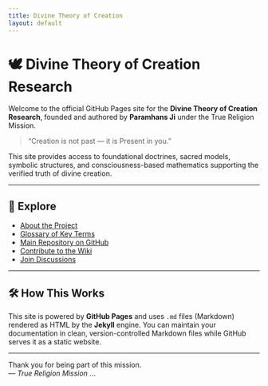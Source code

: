 ```yaml
---
title: Divine Theory of Creation
layout: default
---
```


# 🕊️ Divine Theory of Creation Research

Welcome to the official GitHub Pages site for the **Divine Theory of Creation Research**, founded and authored by **Paramhans Ji** under the True Religion Mission.

> “Creation is not past — it is Present in you.”

This site provides access to foundational doctrines, sacred models, symbolic structures, and consciousness-based mathematics supporting the verified truth of divine creation.

---

## 🔗 Explore

- [About the Project](./About)  
- [Glossary of Key Terms](./glossary)  
- [Main Repository on GitHub](https://github.com/ParamhansJi/Divine-Theory-of-Creation-Research)  
- [Contribute to the Wiki](https://github.com/ParamhansJi/Divine-Theory-of-Creation-Research/wiki)  
- [Join Discussions](https://github.com/ParamhansJi/Divine-Theory-of-Creation-Research/discussions)

---

## 🛠 How This Works

This site is powered by **GitHub Pages** and uses `.md` files (Markdown) rendered as HTML by the **Jekyll** engine. You can maintain your documentation in clean, version-controlled Markdown files while GitHub serves it as a static website.

---

Thank you for being part of this mission.  
— *True Religion Mission*
...
